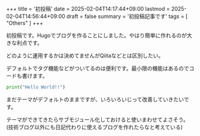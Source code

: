 +++
title = '初投稿'
date = 2025-02-04T14:17:44+09:00
lastmod = 2025-02-04T14:56:44+09:00
draft = false
summary = '初投稿記事です'
tags = [ "Others" ]
+++

初投稿です。Hugoでブログを作ることにしました。やはり簡単に作れるのが大きな利点です。

どのように運用するかは決めてませんがQiitaなどとは区別したい。

デフォルトでタグ機能などがついてるのは便利です。最小限の機能はあるのでコードも書けます。

```py
print("Hello World!!")
```

まだテーマがデフォルトのままですが、いろいろいじって改善していきたいです。

テーマができてきたらサブモジュール化しておけると使いまわせてよさそう。(技術ブログ以外にも日記代わりに使えるブログを作れたらなと考えている)
